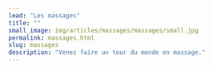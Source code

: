 ```yaml
---
lead: "Les massages"
title: ""
small_image: img/articles/massages/massages/small.jpg
permalink: massages.html
slug: massages
description: "Venez faire un tour du monde en massage."
---
```


